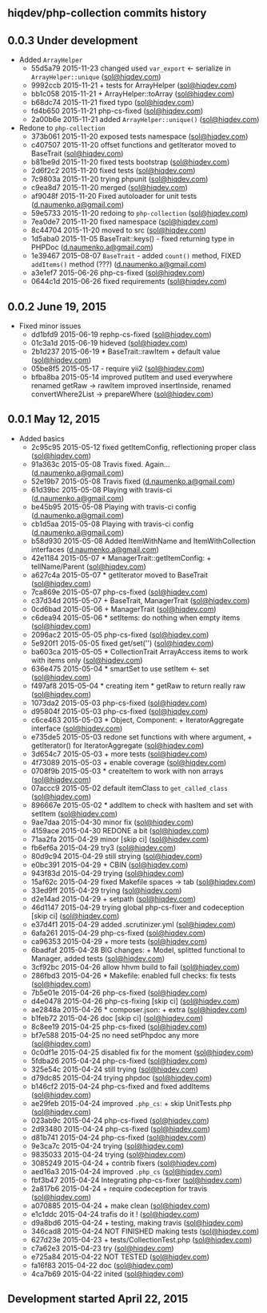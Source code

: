 hiqdev/php-collection commits history
-------------------------------------

## 0.0.3 Under development

- Added `ArrayHelper`
    - 55d5a79 2015-11-23 changed used `var_export` <- serialize in `ArrayHelper::unique` (sol@hiqdev.com)
    - 9992ccb 2015-11-21 + tests for ArrayHelper (sol@hiqdev.com)
    - bb1c058 2015-11-21 + ArrayHelper::toArray (sol@hiqdev.com)
    - b68dc74 2015-11-21 fixed typo (sol@hiqdev.com)
    - fd4b650 2015-11-21 php-cs-fixed (sol@hiqdev.com)
    - 2a00b6e 2015-11-21 added `ArrayHelper::unique()` (sol@hiqdev.com)
- Redone to `php-collection`
    - 373b061 2015-11-20 exposed tests namespace (sol@hiqdev.com)
    - c407507 2015-11-20 offset functions and getIterator moved to BaseTrait (sol@hiqdev.com)
    - b81be9d 2015-11-20 fixed tests bootstrap (sol@hiqdev.com)
    - 2d6f2c2 2015-11-20 fixed tests (sol@hiqdev.com)
    - 7c9803a 2015-11-20 trying phpunit (sol@hiqdev.com)
    - c9ea8d7 2015-11-20 merged (sol@hiqdev.com)
    - af9048f 2015-11-20 Fixed autoloader for unit tests (d.naumenko.a@gmail.com)
    - 59e5733 2015-11-20 redoing to `php-collection` (sol@hiqdev.com)
    - 7ea0de7 2015-11-20 fixed namespace (sol@hiqdev.com)
    - 8c44704 2015-11-20 moved to src (sol@hiqdev.com)
    - 1d5aba0 2015-11-05 BaseTrait::keys() - fixed returning type in PHPDoc (d.naumenko.a@gmail.com)
    - 1e39467 2015-08-07 `BaseTrait` - added `count()` method, FIXED `addItems()` method (???) (d.naumenko.a@gmail.com)
    - a3e1ef7 2015-06-26 php-cs-fixed (sol@hiqdev.com)
    - 0644c1d 2015-06-26 fixed requirements (sol@hiqdev.com)

## 0.0.2 June 19, 2015

- Fixed minor issues
    - dd1bfd9 2015-06-19 rephp-cs-fixed (sol@hiqdev.com)
    - 01c3a1d 2015-06-19 hideved (sol@hiqdev.com)
    - 2b1d237 2015-06-19 * BaseTrait::rawItem + default value (sol@hiqdev.com)
    - 05be8f5 2015-05-17 - require yii2 (sol@hiqdev.com)
    - bfba8ba 2015-05-14 improved putItem and used everywhere renamed getRaw -> rawItem improved insertInside, renamed convertWhere2List -> prepareWhere (sol@hiqdev.com)

## 0.0.1 May 12, 2015

- Added basics
    - 2c95c95 2015-05-12 fixed getItemConfig, reflectioning proper class (sol@hiqdev.com)
    - 91a363c 2015-05-08 Travis fixed. Again... (d.naumenko.a@gmail.com)
    - 52e19b7 2015-05-08 Travis fixed (d.naumenko.a@gmail.com)
    - 61d39bc 2015-05-08 Playing with travis-ci (d.naumenko.a@gmail.com)
    - be45b95 2015-05-08 Playing with travis-ci config (d.naumenko.a@gmail.com)
    - cb1d5aa 2015-05-08 Playing with travis-ci config (d.naumenko.a@gmail.com)
    - b58d930 2015-05-08 Added ItemWithName and ItemWithCollection interfaces (d.naumenko.a@gmail.com)
    - 42e1184 2015-05-07 * ManagerTrait::getItemConfig: + tellName/Parent (sol@hiqdev.com)
    - a627c4a 2015-05-07 * getIterator moved to BaseTrait (sol@hiqdev.com)
    - 7ca869e 2015-05-07 php-cs-fixed (sol@hiqdev.com)
    - c37d34d 2015-05-07 + BaseTrait, ManagerTrait (sol@hiqdev.com)
    - 0cd6bad 2015-05-06 + ManagerTrait (sol@hiqdev.com)
    - c6dea94 2015-05-06 * setItems: do nothing when empty items (sol@hiqdev.com)
    - 2096ac2 2015-05-05 php-cs-fixed (sol@hiqdev.com)
    - 5e920f1 2015-05-05 fixed get/set('') (sol@hiqdev.com)
    - ba603ca 2015-05-05 * CollectionTrait ArrayAccess items to work with items only (sol@hiqdev.com)
    - 636e475 2015-05-04 * smartSet to use setItem <- set (sol@hiqdev.com)
    - f497af8 2015-05-04 * creating item * getRaw to return really raw (sol@hiqdev.com)
    - 1073da2 2015-05-03 php-cs-fixed (sol@hiqdev.com)
    - d95804f 2015-05-03 php-cs-fixed (sol@hiqdev.com)
    - c6ce463 2015-05-03 * Object, Component: + IteratorAggregate interface (sol@hiqdev.com)
    - e735de5 2015-05-03 redone set functions with where argument, + getIterator() for IteratorAggregate (sol@hiqdev.com)
    - 3d654c7 2015-05-03 + more tests (sol@hiqdev.com)
    - 4f73089 2015-05-03 + enable coverage (sol@hiqdev.com)
    - 0708f9b 2015-05-03 * createItem to work with non arrays (sol@hiqdev.com)
    - 07accc9 2015-05-02 default itemClass to `get_called_class` (sol@hiqdev.com)
    - 896667e 2015-05-02 * addItem to check with hasItem and set with setItem (sol@hiqdev.com)
    - 9ae7daa 2015-04-30 minor fix (sol@hiqdev.com)
    - 4159ace 2015-04-30 REDONE a bit (sol@hiqdev.com)
    - 71aa2fa 2015-04-29 minor [skip ci] (sol@hiqdev.com)
    - fb6ef6a 2015-04-29 try3 (sol@hiqdev.com)
    - 80d9c94 2015-04-29 still strying (sol@hiqdev.com)
    - e0bc391 2015-04-29 + CBIN (sol@hiqdev.com)
    - 943f83d 2015-04-29 trying (sol@hiqdev.com)
    - 15af62c 2015-04-29 fixed Makefile spaces -> tab (sol@hiqdev.com)
    - 33ed9ff 2015-04-29 trying (sol@hiqdev.com)
    - d2e14ad 2015-04-29 + setpath (sol@hiqdev.com)
    - 46d1147 2015-04-29 trying global php-cs-fixer and codeception [skip ci] (sol@hiqdev.com)
    - e37d4f1 2015-04-29 added .scrutinizer.yml (sol@hiqdev.com)
    - 6afa261 2015-04-29 php-cs-fixed (sol@hiqdev.com)
    - ca96353 2015-04-29 + more tests (sol@hiqdev.com)
    - 6badfaf 2015-04-28 BIG changes: + Model, splitted functional to Manager, added tests (sol@hiqdev.com)
    - 3cf92bc 2015-04-26 allow hhvm build to fail (sol@hiqdev.com)
    - 286fbd3 2015-04-26 * Makefile: enabled full checks: fix tests (sol@hiqdev.com)
    - 7b5e01e 2015-04-26 php-cs-fixed (sol@hiqdev.com)
    - d4e0478 2015-04-26 php-cs-fixing [skip ci] (sol@hiqdev.com)
    - ae2848a 2015-04-26 * composer.json: + extra (sol@hiqdev.com)
    - b1feb72 2015-04-26 doc [skip ci] (sol@hiqdev.com)
    - 8c8ee19 2015-04-25 php-cs-fixed (sol@hiqdev.com)
    - bf7e588 2015-04-25 no need setPhpdoc any more (sol@hiqdev.com)
    - 0c0df1e 2015-04-25 disabled fix for the moment (sol@hiqdev.com)
    - 5fdba26 2015-04-24 php-cs-fixed (sol@hiqdev.com)
    - 325e54c 2015-04-24 still trying (sol@hiqdev.com)
    - d79dc85 2015-04-24 trying phpdoc (sol@hiqdev.com)
    - b146cf2 2015-04-24 php-cs-fixed and fixed addItems (sol@hiqdev.com)
    - ae29feb 2015-04-24 improved `.php_cs`: + skip UnitTests.php (sol@hiqdev.com)
    - 023ab9c 2015-04-24 php-cs-fixed (sol@hiqdev.com)
    - 2d93480 2015-04-24 php-cs-fixed (sol@hiqdev.com)
    - d81b741 2015-04-24 php-cs-fixed (sol@hiqdev.com)
    - 9e3ca7c 2015-04-24 trying (sol@hiqdev.com)
    - 9835033 2015-04-24 trying (sol@hiqdev.com)
    - 3085249 2015-04-24 + contrib fixers (sol@hiqdev.com)
    - aed16a3 2015-04-24 improved `.php_cs` (sol@hiqdev.com)
    - fbf3b47 2015-04-24 Integrating php-cs-fixer (sol@hiqdev.com)
    - 2a817b6 2015-04-24 + require codeception for travis (sol@hiqdev.com)
    - a070885 2015-04-24 + make clean (sol@hiqdev.com)
    - e1c1ddc 2015-04-24 trafis do it ! (sol@hiqdev.com)
    - d9a8bd6 2015-04-24 + testing, making travis (sol@hiqdev.com)
    - 346cad8 2015-04-24 NOT FINISHED making tests (sol@hiqdev.com)
    - 627d23e 2015-04-23 + tests/CollectionTest.php (sol@hiqdev.com)
    - c7a62e3 2015-04-23 try (sol@hiqdev.com)
    - e725a84 2015-04-22 NOT TESTED (sol@hiqdev.com)
    - fa16f83 2015-04-22 doc (sol@hiqdev.com)
    - 4ca7b69 2015-04-22 inited (sol@hiqdev.com)

## Development started April 22, 2015


